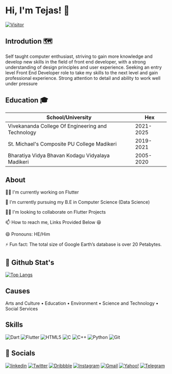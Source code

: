 # Hi, I'm Tejas! 👋
[![Visitor](https://visitor-badge.laobi.icu/badge?page_id=tejas-su.tejas-su)](https://github.com/tejas-su) 
## Introdution 🗺️

Self taught computer enthusiast, striving to gain more knowledge and develop new skills in the field of front end developer, with a strong understanding of design principles and user experience. Seeking an entry level Front End Developer role to take my skills to the next level and gain professional experience. Strong attention to detail and ability to work well under pressure





## Education 🎓

| School/University             | Hex                                                                |
| ----------------- | ------------------------------------------------------------------ |
| Vivekananda College Of Engineering and Technology | 2021-2025 |
| St. Michael's Composite PU College Madikeri | 2019-2021 |
| Bharatiya Vidya Bhavan Kodagu Vidyalaya Madikeri | 2005-2020 |




## About
👩‍💻 I'm currently working on Flutter

🧠 I'm currently pursuing my B.E in Computer Science (Data Science)

👯‍♀️ I'm looking to collaborate on Flutter Projects

📫 How to reach me, Links Provided Below 😆

😄 Pronouns: HE/Him

⚡️ Fun fact: The total size of Google Earth’s database is over 20 Petabytes.

## 👀 Github Stat's

[![Top Langs](https://github-readme-stats.vercel.app/api/top-langs/?username=tejas-su&layout=compact&theme=vision-friendly-dark)](https://github.com/anuraghazra/github-readme-stats)
## Causes

Arts and Culture • Education • Environment • Science and Technology • Social Services
## Skills

![Dart](https://img.shields.io/badge/dart-%230175C2.svg?style=for-the-badge&logo=dart&logoColor=white) 
![Flutter](https://img.shields.io/badge/Flutter-%2302569B.svg?style=for-the-badge&logo=Flutter&logoColor=white)
![HTML5](https://img.shields.io/badge/html5-%23E34F26.svg?style=for-the-badge&logo=html5&logoColor=white)
![C](https://img.shields.io/badge/c-%2300599C.svg?style=for-the-badge&logo=c&logoColor=white)
![C++](https://img.shields.io/badge/c++-%2300599C.svg?style=for-the-badge&logo=c%2B%2B&logoColor=white)
![Python](https://img.shields.io/badge/python-3670A0?style=for-the-badge&logo=python&logoColor=ffdd54)
![Git](https://img.shields.io/badge/git-%23F05033.svg?style=for-the-badge&logo=git&logoColor=white)

## 🔗 Socials


[![linkedin](https://img.shields.io/badge/linkedin-0A66C2?style=for-the-badge&logo=linkedin&logoColor=white)](https://www.linkedin.com/in/s-u-tejas/)
[![Twitter](https://img.shields.io/badge/Twitter-%231DA1F2.svg?style=for-the-badge&logo=Twitter&logoColor=white)](https://twitter.com/tejas_s_u)
[![Dribbble](https://img.shields.io/badge/Dribbble-EA4C89?style=for-the-badge&logo=dribbble&logoColor=white)](https://dribbble.com/tejas-s-u)
[![Instagram](https://img.shields.io/badge/Instagram-%23E4405F.svg?style=for-the-badge&logo=Instagram&logoColor=white)](https://www.instagram.com/tejas.s.u_/)
[![Gmail](https://img.shields.io/badge/Gmail-D14836?style=for-the-badge&logo=gmail&logoColor=white)](teju223652@gmail.com)
[![Yahoo!](https://img.shields.io/badge/Yahoo!-6001D2?style=for-the-badge&logo=Yahoo!&logoColor=white)](tejas_s.u@yahoo.com)
[![Telegram](https://img.shields.io/badge/Telegram-2CA5E0?style=for-the-badge&logo=telegram&logoColor=white)](@tejas-su)



